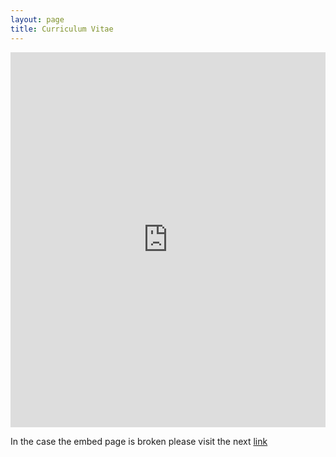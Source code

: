 ```yaml
---
layout: page 
title: Curriculum Vitae
---
```


<!-- <embed src="{{ site.baseurl }}/assets/docs/CV__Jaime_Polanco.pdf" type="application/pdf" width="100%" height="600px" /> -->

<embed src="https://github.com/polanco-jaime/polanco-jaime.github.io/blob/main/assets/docs/CV___Jaime_Polanco.pdf" type="application/pdf" width="100%" height="600px" />


In the case the embed page is broken please visit the next [link](https://github.com/polanco-jaime/polanco-jaime.github.io/blob/main/assets/docs/CV___Jaime_Polanco.pdf)
